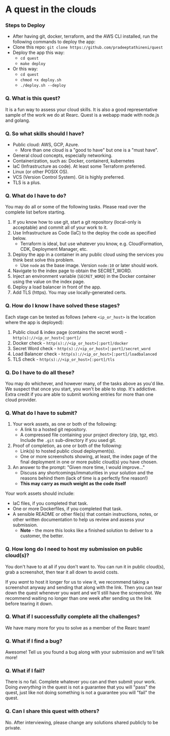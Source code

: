 # A quest in the clouds

### Steps to Deploy

-   After having git, docker, terraform, and the AWS CLI installed, run the following commands to deploy the app:
-   Clone this repo: `git clone https://github.com/pradeeptathineni/quest`
-   Deploy the app this way:
    -   `cd quest`
    -   `make deploy`
-   Or this way:
    -   `cd quest`
    -   `chmod +x deploy.sh`
    -   `./deploy.sh --deploy`

### Q. What is this quest?

It is a fun way to assess your cloud skills. It is also a good representative sample of the work we do at Rearc. Quest is a webapp made with node.js and golang.

### Q. So what skills should I have?

-   Public cloud: AWS, GCP, Azure.
    -   More than one cloud is a "good to have" but one is a "must have".
-   General cloud concepts, especially networking.
-   Containerization, such as: Docker, containerd, kubernetes
-   IaC (Infrastructure as code). At least some Terraform preferred.
-   Linux (or other POSIX OS).
-   VCS (Version Control System). Git is highly preferred.
-   TLS is a plus.

### Q. What do I have to do?

You may do all or some of the following tasks. Please read over the complete list before starting.

1. If you know how to use git, start a git repository (local-only is acceptable) and commit all of your work to it.
2. Use Infrastructure as Code (IaC) to the deploy the code as specified below.
    - Terraform is ideal, but use whatever you know, e.g. CloudFormation, CDK, Deployment Manager, etc.
3. Deploy the app in a container in any public cloud using the services you think best solve this problem.
    - Use `node` as the base image. Version `node:10` or later should work.
4. Navigate to the index page to obtain the SECRET_WORD.
5. Inject an environment variable (`SECRET_WORD`) in the Docker container using the value on the index page.
6. Deploy a load balancer in front of the app.
7. Add TLS (https). You may use locally-generated certs.

### Q. How do I know I have solved these stages?

Each stage can be tested as follows (where `<ip_or_host>` is the location where the app is deployed):

1. Public cloud & index page (contains the secret word) - `http(s)://<ip_or_host>[:port]/`
2. Docker check - `http(s)://<ip_or_host>[:port]/docker`
3. Secret Word check - `http(s)://<ip_or_host>[:port]/secret_word`
4. Load Balancer check - `http(s)://<ip_or_host>[:port]/loadbalanced`
5. TLS check - `http(s)://<ip_or_host>[:port]/tls`

### Q. Do I have to do all these?

You may do whichever, and however many, of the tasks above as you'd like. We suspect that once you start, you won't be able to stop. It's addictive. Extra credit if you are able to submit working entries for more than one cloud provider.

### Q. What do I have to submit?

1. Your work assets, as one or both of the following:
    - A link to a hosted git repository.
    - A compressed file containing your project directory (zip, tgz, etc). Include the `.git` sub-directory if you used git.
2. Proof of completion, as one or both of the following:
    - Link(s) to hosted public cloud deployment(s).
    - One or more screenshots showing, at least, the index page of the final deployment in one or more public cloud(s) you have chosen.
3. An answer to the prompt: "Given more time, I would improve..."
    - Discuss any shortcomings/immaturities in your solution and the reasons behind them (lack of time is a perfectly fine reason!)
    - **This may carry as much weight as the code itself**

Your work assets should include:

-   IaC files, if you completed that task.
-   One or more Dockerfiles, if you completed that task.
-   A sensible README or other file(s) that contain instructions, notes, or other written documentation to help us review and assess your submission.
    -   **Note** - the more this looks like a finished solution to deliver to a customer, the better.

### Q. How long do I need to host my submission on public cloud(s)?

You don't have to at all if you don't want to. You can run it in public cloud(s), grab a screenshot, then tear it all down to avoid costs.

If you _want_ to host it longer for us to view it, we recommend taking a screenshot anyway and sending that along with the link. Then you can tear down the quest whenever you want and we'll still have the screenshot. We recommend waiting no longer than one week after sending us the link before tearing it down.

### Q. What if I successfully complete all the challenges?

We have many more for you to solve as a member of the Rearc team!

### Q. What if I find a bug?

Awesome! Tell us you found a bug along with your submission and we'll talk more!

### Q. What if I fail?

There is no fail. Complete whatever you can and then submit your work. Doing _everything_ in the quest is not a guarantee that you will "pass" the quest, just like not doing something is not a guarantee you will "fail" the quest.

### Q. Can I share this quest with others?

No. After interviewing, please change any solutions shared publicly to be private.
